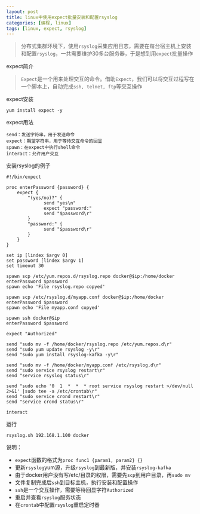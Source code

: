 ```yaml
---
layout: post
title: linux中使用expect批量安装和配置rsyslog
categories: [编程, linux]
tags: [linux, expect, rsyslog]
---
```


> 分布式集群环境下，使用`rsyslog`采集应用日志，需要在每台宿主机上安装和配置`rsyslog`，一共需要维护30多台服务器，于是想到用`expect`批量操作

expect简介
> `Expect`是一个用来处理交互的命令。借助`Expect`，我们可以将交互过程写在一个脚本上，自动完成`ssh, telnet, ftp`等交互操作

expect安装
```
yum install expect -y
```

expect用法
```
send：发送字符串，用于发送命令
expect：期望字符串，用于等待交互命令的回显
spawn：在expect中执行shell命令
interact：允许用户交互
```

安装rsyslog的例子
```
#!/bin/expect

proc enterPassword {password} {
    expect {
        "(yes/no)?" {
              send "yes\n"
              expect "password:"
              send "$password\r"
        }
        "password:" {
              send "$password\r"
        }
    }
}

set ip [lindex $argv 0]
set password [lindex $argv 1]
set timeout 30

spawn scp /etc/yum.repos.d/rsyslog.repo docker@$ip:/home/docker
enterPassword $password
spawn echo 'File rsyslog.repo copyed'

spawn scp /etc/rsyslog.d/myapp.conf docker@$ip:/home/docker
enterPassword $password
spawn echo 'File myapp.conf copyed'

spawn ssh docker@$ip
enterPassword $password

expect "Authorized"

send "sudo mv -f /home/docker/rsyslog.repo /etc/yum.repos.d\r"
send "sudo yum update rsyslog -y\r"
send "sudo yum install rsyslog-kafka -y\r"

send "sudo mv -f /home/docker/myapp.conf /etc/rsyslog.d\r"
send "sudo service rsyslog restart\r"
send "service rsyslog status\r"

send "sudo echo '0  1  *  *  * root service rsyslog restart >/dev/null 2>&1' |sudo tee -a /etc/crontab\r"
send "sudo service crond restart\r"
send "service crond status\r"

interact
```

运行
```shell
rsyslog.sh 192.168.1.100 docker
```

说明：
* `expect`函数的格式为`proc func1 {param1, param2} {}`
* 更新`rsyslog`yum源，升级`rsyslog`到最新版，并安装`rsyslog-kafka`
* 由于docker用户没有写/etc/目录的权限，需要先`scp`到用户目录，再`sudo mv`
* 文件复制完成后`ssh`到目标主机，执行安装和配置操作
* `ssh`是一个交互操作，需要等待回显字符`Authorized`
* 重启并查看`rsyslog`服务状态
* 在`crontab`中配置`rsyslog`重启定时器